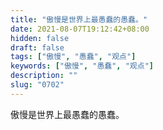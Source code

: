 ```yaml
---
title: "傲慢是世界上最愚蠢的愚蠢。"
date: 2021-08-07T19:12:42+08:00
hidden: false
draft: false
tags: ["傲慢", "愚蠢", "观点"]
keywords: ["傲慢", "愚蠢", "观点"]
description: ""
slug: "0702"
---
```


傲慢是世界上最愚蠢的愚蠢。
